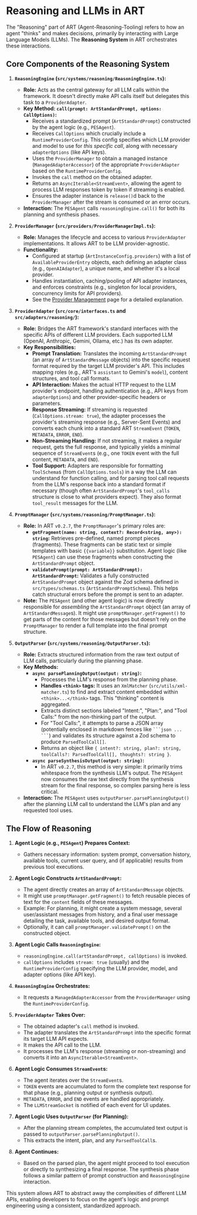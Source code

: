 # Reasoning and LLMs in ART

The "Reasoning" part of ART (Agent-Reasoning-Tooling) refers to how an agent "thinks" and makes decisions, primarily by interacting with Large Language Models (LLMs). The **Reasoning System** in ART orchestrates these interactions.

## Core Components of the Reasoning System

1.  **`ReasoningEngine` (`src/systems/reasoning/ReasoningEngine.ts`):**
    *   **Role:** Acts as the central gateway for all LLM calls within the framework. It doesn't directly make API calls itself but delegates this task to a `ProviderAdapter`.
    *   **Key Method: `call(prompt: ArtStandardPrompt, options: CallOptions)`:**
        *   Receives a standardized prompt (`ArtStandardPrompt`) constructed by the agent logic (e.g., `PESAgent`).
        *   Receives `CallOptions` which crucially include a `RuntimeProviderConfig`. This config specifies which LLM provider and model to use for *this specific call*, along with necessary `adapterOptions` (like API keys).
        *   Uses the `ProviderManager` to obtain a managed instance (`ManagedAdapterAccessor`) of the appropriate `ProviderAdapter` based on the `RuntimeProviderConfig`.
        *   Invokes the `call` method on the obtained adapter.
        *   Returns an `AsyncIterable<StreamEvent>`, allowing the agent to process LLM responses token by token if streaming is enabled.
        *   Ensures the adapter instance is `release()`d back to the `ProviderManager` after the stream is consumed or an error occurs.
    *   **Interaction:** The `PESAgent` calls `reasoningEngine.call()` for both its planning and synthesis phases.

2.  **`ProviderManager` (`src/providers/ProviderManagerImpl.ts`):**
    *   **Role:** Manages the lifecycle and access to various `ProviderAdapter` implementations. It allows ART to be LLM provider-agnostic.
    *   **Functionality:**
        *   Configured at startup (`ArtInstanceConfig.providers`) with a list of `AvailableProviderEntry` objects, each defining an adapter class (e.g., `OpenAIAdapter`), a unique name, and whether it's a local provider.
        *   Handles instantiation, caching/pooling of API adapter instances, and enforces constraints (e.g., singleton for local providers, concurrency limits for API providers).
        *   See the [Provider Management](./provider-management.md) page for a detailed explanation.

3.  **`ProviderAdapter` (`src/core/interfaces.ts` and `src/adapters/reasoning/`):**
    *   **Role:** Bridges the ART framework's standard interfaces with the specific APIs of different LLM providers. Each supported LLM (OpenAI, Anthropic, Gemini, Ollama, etc.) has its own adapter.
    *   **Key Responsibilities:**
        *   **Prompt Translation:** Translates the incoming `ArtStandardPrompt` (an array of `ArtStandardMessage` objects) into the specific request format required by the target LLM provider's API. This includes mapping roles (e.g., ART's `assistant` to Gemini's `model`), content structures, and tool call formats.
        *   **API Interaction:** Makes the actual HTTP request to the LLM provider's endpoint, handling authentication (e.g., API keys from `adapterOptions`) and other provider-specific headers or parameters.
        *   **Response Streaming:** If streaming is requested (`CallOptions.stream: true`), the adapter processes the provider's streaming response (e.g., Server-Sent Events) and converts each chunk into a standard ART `StreamEvent` (`TOKEN`, `METADATA`, `ERROR`, `END`).
        *   **Non-Streaming Handling:** If not streaming, it makes a regular request, gets the full response, and typically yields a minimal sequence of `StreamEvent`s (e.g., one `TOKEN` event with the full content, `METADATA`, and `END`).
        *   **Tool Support:** Adapters are responsible for formatting `ToolSchema`s (from `CallOptions.tools`) in a way the LLM can understand for function calling, and for parsing tool call requests from the LLM's response back into a standard format if necessary (though often `ArtStandardPrompt`'s `tool_calls` structure is close to what providers expect). They also format `tool_result` messages for the LLM.

4.  **`PromptManager` (`src/systems/reasoning/PromptManager.ts`):**
    *   **Role:** In ART `v0.2.7`, the `PromptManager`'s primary roles are:
        *   **`getFragment(name: string, context?: Record<string, any>): string`:** Retrieves pre-defined, named prompt pieces (fragments). These fragments can be static text or simple templates with basic `{{variable}}` substitution. Agent logic (like `PESAgent`) can use these fragments when constructing the `ArtStandardPrompt` object.
        *   **`validatePrompt(prompt: ArtStandardPrompt): ArtStandardPrompt`:** Validates a fully constructed `ArtStandardPrompt` object against the Zod schema defined in `src/types/schemas.ts` (`ArtStandardPromptSchema`). This helps catch structural errors before the prompt is sent to an adapter.
    *   **Note:** The `PESAgent` (and other agent logic) is now directly responsible for *assembling* the `ArtStandardPrompt` object (an array of `ArtStandardMessage`s). It might use `promptManager.getFragment()` to get parts of the content for those messages but doesn't rely on the `PromptManager` to render a full template into the final prompt structure.

5.  **`OutputParser` (`src/systems/reasoning/OutputParser.ts`):**
    *   **Role:** Extracts structured information from the raw text output of LLM calls, particularly during the planning phase.
    *   **Key Methods:**
        *   **`async parsePlanningOutput(output: string)`:**
            *   Processes the LLM's response from the planning phase.
            *   **Handles `<think>` tags:** It uses an `XmlMatcher` (`src/utils/xml-matcher.ts`) to find and extract content embedded within `<think>...</think>` tags. This "thinking" content is aggregated.
            *   Extracts distinct sections labeled "Intent:", "Plan:", and "Tool Calls:" from the non-thinking part of the output.
            *   For "Tool Calls:", it attempts to parse a JSON array (potentially enclosed in markdown fences like ` ```json ... ``` `) and validates its structure against a Zod schema to produce `ParsedToolCall[]`.
            *   Returns an object like `{ intent?: string, plan?: string, toolCalls?: ParsedToolCall[], thoughts?: string }`.
        *   **`async parseSynthesisOutput(output: string)`:**
            *   In ART `v0.2.7`, this method is very simple: it primarily trims whitespace from the synthesis LLM's output. The `PESAgent` now consumes the raw text directly from the synthesis stream for the final response, so complex parsing here is less critical.
    *   **Interaction:** The `PESAgent` uses `outputParser.parsePlanningOutput()` after the planning LLM call to understand the LLM's plan and any requested tool uses.

## The Flow of Reasoning

1.  **Agent Logic (e.g., `PESAgent`) Prepares Context:**
    *   Gathers necessary information: system prompt, conversation history, available tools, current user query, and (if applicable) results from previous tool executions.

2.  **Agent Logic Constructs `ArtStandardPrompt`:**
    *   The agent directly creates an array of `ArtStandardMessage` objects.
    *   It might use `promptManager.getFragment()` to fetch reusable pieces of text for the `content` fields of these messages.
    *   Example: For planning, it might create a system message, several user/assistant messages from history, and a final user message detailing the task, available tools, and desired output format.
    *   Optionally, it can call `promptManager.validatePrompt()` on the constructed object.

3.  **Agent Logic Calls `ReasoningEngine`:**
    *   `reasoningEngine.call(artStandardPrompt, callOptions)` is invoked.
    *   `callOptions` includes `stream: true` (usually) and the `RuntimeProviderConfig` specifying the LLM provider, model, and adapter options (like API key).

4.  **`ReasoningEngine` Orchestrates:**
    *   It requests a `ManagedAdapterAccessor` from the `ProviderManager` using the `RuntimeProviderConfig`.

5.  **`ProviderAdapter` Takes Over:**
    *   The obtained adapter's `call` method is invoked.
    *   The adapter translates the `ArtStandardPrompt` into the specific format its target LLM API expects.
    *   It makes the API call to the LLM.
    *   It processes the LLM's response (streaming or non-streaming) and converts it into an `AsyncIterable<StreamEvent>`.

6.  **Agent Logic Consumes `StreamEvent`s:**
    *   The agent iterates over the `StreamEvent`s.
    *   `TOKEN` events are accumulated to form the complete text response for that phase (e.g., planning output or synthesis output).
    *   `METADATA`, `ERROR`, and `END` events are handled appropriately.
    *   The `LLMStreamSocket` is notified of each event for UI updates.

7.  **Agent Logic Uses `OutputParser` (for Planning):**
    *   After the planning stream completes, the accumulated text output is passed to `outputParser.parsePlanningOutput()`.
    *   This extracts the intent, plan, and any `ParsedToolCall`s.

8.  **Agent Continues:**
    *   Based on the parsed plan, the agent might proceed to tool execution or directly to synthesizing a final response. The synthesis phase follows a similar pattern of prompt construction and `ReasoningEngine` interaction.

This system allows ART to abstract away the complexities of different LLM APIs, enabling developers to focus on the agent's logic and prompt engineering using a consistent, standardized approach.